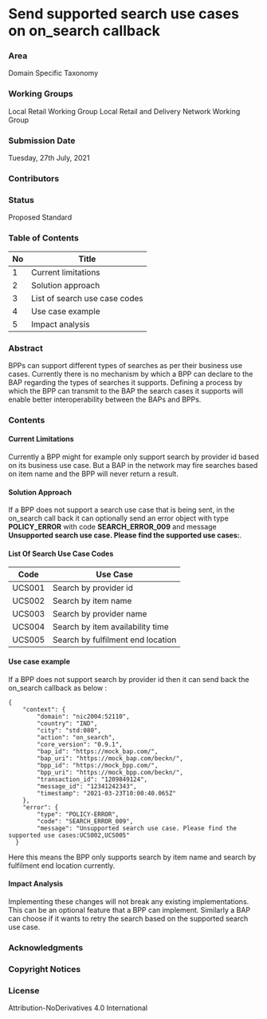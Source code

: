 # Send supported search use cases on on_search callback

### Area

Domain Specific Taxonomy

### Working Groups

Local Retail Working Group
Local Retail and Delivery Network Working Group

### Submission Date

Tuesday, 27th July, 2021

### Contributors

### Status

Proposed Standard

### Table of Contents

| **No** | **Title** |
|--------|-----------|
|1|Current limitations|
|2|Solution approach|
|3|List of search use case codes|
|4|Use case example|
|5|Impact analysis|

### Abstract

BPPs can support different types of searches as per their business use cases. Currently there is no mechanism by which a BPP can declare to the BAP regarding the types of searches it supports. Defining a process by which the BPP can transmit to the BAP the search cases it supports will enable better interoperability between the BAPs and BPPs.

### Contents

#### Current Limitations

Currently a BPP might for example only support search by provider id based on its business use case. But a BAP in the network may fire searches based on item name and the BPP will never return a result. 

#### Solution Approach

If a BPP does not support a search use case that is being sent, in the on_search call back it can optionally send an error object with type **POLICY_ERROR** with code **SEARCH_ERROR_009** and message **Unsupported search use case. Please find the supported use cases:<list of supported use case codes separated by commas>**.

#### List Of Search Use Case Codes

| **Code** | **Use Case** |
|----------|--------------|
|UCS001|Search by provider id|
|UCS002|Search by item name|
|UCS003|Search by provider name|
|UCS004|Search by item availability time|
|UCS005|Search by fulfilment end location|

#### Use case example

If a BPP does not support search by provider id then it can send back the on_search callback as below :
```
{
    "context": {
        "domain": "nic2004:52110",
        "country": "IND",
        "city": "std:080",
        "action": "on_search",
        "core_version": "0.9.1",
        "bap_id": "https://mock_bap.com/",
        "bap_uri": "https://mock_bap.com/beckn/",
        "bpp_id": "https://mock_bpp.com/",
        "bpp_uri": "https://mock_bpp.com/beckn/",
        "transaction_id": "1209849124",
        "message_id": "12341242343",
        "timestamp": "2021-03-23T10:00:40.065Z"
    },
    "error": {
        "type": "POLICY-ERROR",
        "code": "SEARCH_ERROR_009",
        "message": "Unsupported search use case. Please find the supported use cases:UCS002,UCS005"
  }
```

Here this means the BPP only supports search by item name and search by fulfilment end location currently.

#### Impact Analysis

Implementing these changes will not break any existing implementations. This can be an optional feature that a BPP can implement. Similarly a BAP can choose if it wants to retry the search based on the supported search use case.

### Acknowledgments

###  Copyright Notices
    
###  License

Attribution-NoDerivatives 4.0 International